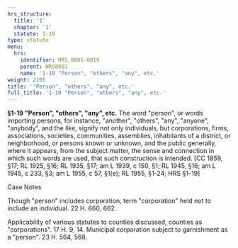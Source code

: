 ```yaml
---
hrs_structure:
  title: '1'
  chapter: '1'
  statute: 1-19
type: statute
menu:
  hrs:
    identifier: HRS_0001-0019
    parent: HRS0001
    name: '1-19 "Person", "others", "any", etc.'
weight: 2105
title: '"Person", "others", "any", etc.'
full_title: '1-19 "Person", "others", "any", etc.'
---
```

**§1-19 "Person", "others", "any", etc.** The word "person", or words importing persons, for instance, "another", "others", "any", "anyone", "anybody", and the like, signify not only individuals, but corporations, firms, associations, societies, communities, assemblies, inhabitants of a district, or neighborhood, or persons known or unknown, and the public generally, where it appears, from the subject matter, the sense and connection in which such words are used, that such construction is intended. [CC 1859, §17; RL 1925, §16; RL 1935, §17; am L 1939, c 150, §1; RL 1945, §16; am L 1945, c 233, §3; am L 1955, c 57, §1(e); RL 1955, §1-24; HRS §1-19]

Case Notes

Though "person" includes corporation, term "corporation" held not to include an individual. 22 H. 660, 662.

Applicability of various statutes to counties discussed, counties as "corporations". 17 H. 9, 14\. Municipal corporation subject to garnishment as a "person". 23 H. 564, 568.